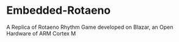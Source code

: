# Embedded-Rotaeno
A Replica of Rotaeno Rhythm Game developed on Blazar, an Open Hardware of ARM Cortex M
